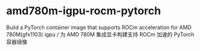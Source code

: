 # amd780m-igpu-rocm-pytorch
Build a PyTorch container image that supports ROCm acceleration for AMD 780M(gfx1103) igpu / 为 AMD 780M 集成显卡构建支持 ROCm 加速的 PyTorch 容器镜像
